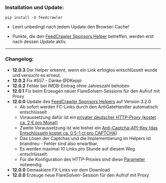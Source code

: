 ### Installation und Update:

`pip install -U feedcrawler`

- Leert unbedingt nach jedem Update den Browser-Cache!

- Punkte, die  den [FeedCrawler Sponsors Helper](https://github.com/rix1337/RSScrawler/wiki/5.-FeedCrawler-Sponsors-Helper)  betreffen, werden erst nach dessen Update aktiv.

---

### Changelog:

- **12.0.3** Der Helper erkennt, wenn ein Link erfolglos entschlüsselt wurde und versucht es erneut.
- **12.0.2** Fix #557 - Danke @DKeppi
- **12.0.2** Fehler bei IMDB-Eintrag ohne Jahreszahl behoben
- **12.0.1** Fix beim Erzeugen neuer FlareSolverr-Sessions für den Aufruf mit Proxy
- **12.0.0** Update des [FeedCrawler Sponsors Helpers](https://github.com/rix1337/RSScrawler/wiki/5.-FeedCrawler-Sponsors-Helper) auf  Version 3.2.0
    - Ab sofort werden FC-Links durch den AntiGateHandler automatisch entschlüsselt
    - Voraussetzung dafür ist ein [privater deutscher HTTP-Proxy (kostet ca. 2 € pro Monat)](https://www.highproxies.com/billing/aff.php?aff=1278)
    - Zweite Voraussetzung ist wie bisher ein [Anti-Captcha-API-Key (das Entschlüsseln kostet ca. 0,5-1 ct pro CAPTCHA)](http://getcaptchasolution.com/zuoo67f5cq)
    - Das Lösen der Captchas und die Implementierung im Helpers ist brandneu - Fehler sind also erwartbar.
    - Es werden maximal 10 Links pro Stunde auf diesem Weg entschlüsselt.
    - Für die Konfiguration des HTTP-Proxies sind diese [Parameter](https://github.com/rix1337/FeedCrawler/wiki/5.-FeedCrawler-Sponsors-Helper#weitere-parameter) notwendig.
- **12.0.0** Demaskiere FX-Links vor dem Download
- **12.0.0** Erzeuge neue FlareSolverr-Session für den Aufruf mit Proxy
